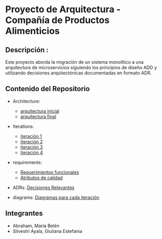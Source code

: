 # Proyecto de Arquitectura - Compañía de Productos Alimenticios 

## Descripción :
Este proyecto aborda la migración de un sistema monolítico a una arquitectura de microservicios siguiendo los principios de diseño ADD y utilizando decisiones arquitectónicas documentadas en formato ADR. 

## Contenido del Repositorio
- Architecture: 
     - [arquitectura inicial](https://github.com/GiulianaSilvestri/TPE_DESIGN_G15/blob/main/Architecture/Arquitectura_inicial.png)
     - [arquitectura final](https://github.com/GiulianaSilvestri/TPE_DESIGN_G15/blob/main/Architecture/arquitectura%20final.png)

- Iterations:
     - [iteración 1](https://github.com/GiulianaSilvestri/TPE_DESIGN_G15/blob/main/iterations/iteracion%201.md)
     - [iteración 2](https://github.com/GiulianaSilvestri/TPE_DESIGN_G15/blob/main/iterations/iteracion%202.md)
     - [iteración 3](https://github.com/GiulianaSilvestri/TPE_DESIGN_G15/blob/main/iterations/iteracion%203.md)
     - [iteración 4](https://github.com/GiulianaSilvestri/TPE_DESIGN_G15/blob/main/iterations/iteracion%204.md)
  
- requirements: 
     - [Requerimientos funcionales](https://github.com/GiulianaSilvestri/TPE_DESIGN_G15/blob/main/requirements/functional-rqmts.md)
     - [Atributos de calidad](https://github.com/GiulianaSilvestri/TPE_DESIGN_G15/blob/main/requirements/quality-attribute-rqmts.md)
       
- ADRs: [Decisiones Relevantes](https://github.com/GiulianaSilvestri/TPE_DESIGN_G15/blob/main/ADRs/ADR001-microservice-style.md)
  
- diagrams: [Diagramas para cada iteración](https://github.com/GiulianaSilvestri/TPE_DESIGN_G15/tree/main/diagrams)

## Integrantes
- Abraham, María Belén 
- Silvestri Ayala, Giuliana Estefania
